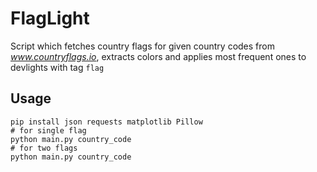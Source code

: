 # FlagLight

Script which fetches country flags for given country codes from _www.countryflags.io_, extracts colors and applies most frequent ones to devlights with tag `flag`

## Usage
```shell
pip install json requests matplotlib Pillow
# for single flag
python main.py country_code
# for two flags
python main.py country_code
```